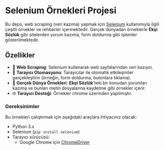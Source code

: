 # Selenium Örnekleri Projesi

Bu depo, web scraping (veri kazıma) yapmak için [Selenium](https://www.selenium.dev/) kullanımıyla ilgili çeşitli örnekler ve rehberler içermektedir. Gerçek dünyadan örneklerle **Ekşi Sözlük** gibi sitelerden yorum kazıma, form doldurma gibi işlemler gösterilmektedir.

## Özellikler

- 🚀 **Web Scraping**: Selenium kullanarak web sayfalarından veri kazıyın.
- 🧪 **Tarayıcı Otomasyonu**: Tarayıcılar ile otomatik etkileşimler gerçekleştirin (örneğin, form doldurma, butonlara tıklama).
- 📄 **Gerçek Dünya Örnekleri**: **Ekşi Sözlük**'teki bir konudan yorumları kazıma ve bunları metin dosyalarına kaydetme gibi örnekler içerir.
- 🌐 **Tarayıcı Desteği**: Örnekler chrome üzerinden yapılmıştır.

### Gereksinimler

Bu örnekleri çalıştırmak için aşağıdaki araçlara ihtiyacınız olacak:

- Python 3.x
- Selenium (`pip install selenium`)
- Tarayıcı sürücüsü:
  - Google Chrome için [ChromeDriver](https://sites.google.com/chromium.org/driver/downloads)
